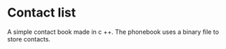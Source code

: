 # Contact list

A simple contact book made in c ++. The phonebook uses a binary file to store contacts.